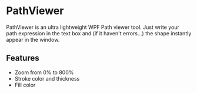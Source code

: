 # PathViewer
PathViewer is an ultra lightweight WPF Path viewer tool. Just write your path expression in the text box and (if it haven't errors...) the shape instantly appear in the window.
## Features
- Zoom from 0% to 800%
- Stroke color and thickness
- Fill color
